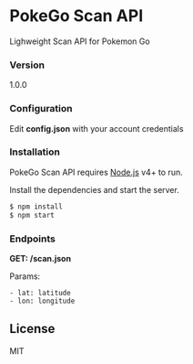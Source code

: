 # PokeGo Scan API

Lighweight Scan API for Pokemon Go

### Version
1.0.0


### Configuration

Edit **config.json** with your account credentials

### Installation

PokeGo Scan API requires [Node.js](https://nodejs.org/) v4+ to run.


Install the dependencies and start the server.

```sh
$ npm install
$ npm start
```


### Endpoints

**GET: /scan.json**

Params:

    - lat: latitude
    - lon: longitude

License
----

MIT
